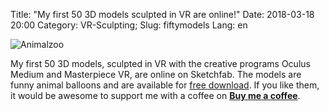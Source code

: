 Title: "My first 50 3D models sculpted in VR are online!"
Date: 2018-03-18 20:00
Category: VR-Sculpting;
Slug: fiftymodels
Lang: en

![Animalzoo]({filename}images/animalzoo.png "Animalzoo")

My first 50 3D models, sculpted in VR with the creative programs Oculus Medium and Masterpiece VR, are online on Sketchfab.
The models are funny animal balloons and are available for [free download](https://sketchfab.com/smeerws).
If you like them, it would be awesome to support me with a coffee on [__Buy me a coffee__](https://www.buymeacoffee.com/smeerws).


